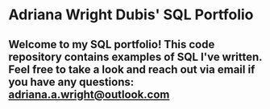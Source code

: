 # Adriana Wright Dubis' SQL Portfolio

## Welcome to my SQL portfolio! This code repository contains examples of SQL I've written. Feel free to take a look and reach out via email if you have any questions: adriana.a.wright@outlook.com
